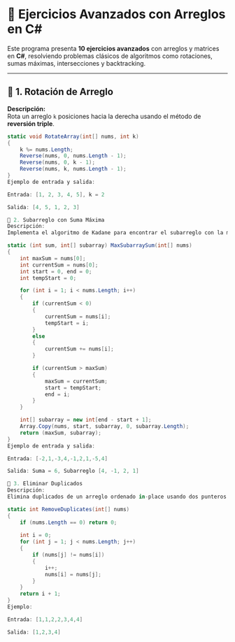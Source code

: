 # 📘 Ejercicios Avanzados con Arreglos en C#

Este programa presenta **10 ejercicios avanzados** con arreglos y matrices en **C#**, resolviendo problemas clásicos de algoritmos como rotaciones, sumas máximas, intersecciones y backtracking.

---

## 🔹 1. Rotación de Arreglo

**Descripción:**  
Rota un arreglo `k` posiciones hacia la derecha usando el método de **reversión triple**.

```csharp
static void RotateArray(int[] nums, int k)
{
    k %= nums.Length;
    Reverse(nums, 0, nums.Length - 1);
    Reverse(nums, 0, k - 1);
    Reverse(nums, k, nums.Length - 1);
}
Ejemplo de entrada y salida:

Entrada: [1, 2, 3, 4, 5], k = 2

Salida: [4, 5, 1, 2, 3]
```
```csharp
🔹 2. Subarreglo con Suma Máxima
Descripción:
Implementa el algoritmo de Kadane para encontrar el subarreglo con la mayor suma posible.

static (int sum, int[] subarray) MaxSubarraySum(int[] nums)
{
    int maxSum = nums[0];
    int currentSum = nums[0];
    int start = 0, end = 0;
    int tempStart = 0;

    for (int i = 1; i < nums.Length; i++)
    {
        if (currentSum < 0)
        {
            currentSum = nums[i];
            tempStart = i;
        }
        else
        {
            currentSum += nums[i];
        }

        if (currentSum > maxSum)
        {
            maxSum = currentSum;
            start = tempStart;
            end = i;
        }
    }

    int[] subarray = new int[end - start + 1];
    Array.Copy(nums, start, subarray, 0, subarray.Length);
    return (maxSum, subarray);
}
Ejemplo de entrada y salida:

Entrada: [-2,1,-3,4,-1,2,1,-5,4]

Salida: Suma = 6, Subarreglo [4, -1, 2, 1]

```

```csharp
🔹 3. Eliminar Duplicados
Descripción:
Elimina duplicados de un arreglo ordenado in-place usando dos punteros.

static int RemoveDuplicates(int[] nums)
{
    if (nums.Length == 0) return 0;
    
    int i = 0; 
    for (int j = 1; j < nums.Length; j++)
    {
        if (nums[j] != nums[i])
        {
            i++;
            nums[i] = nums[j];
        }
    }
    return i + 1;
}
Ejemplo:

Entrada: [1,1,2,2,3,4,4]

Salida: [1,2,3,4]
